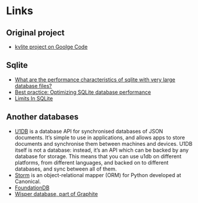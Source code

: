 # Links

## Original project

 * [kvlite project on Goolge Code](http://code.google.com/p/kvlite/)

## Sqlite

 * [What are the performance characteristics of sqlite with very large database files?](http://stackoverflow.com/questions/784173/what-are-the-performance-characteristics-of-sqlite-with-very-large-database-file)
 * [Best practice: Optimizing SQLite database performance](http://docs.blackberry.com/en/developers/deliverables/17952/BP_Optimizing_SQLite_database_performance_1554266_11.jsp)
 * [Limits In SQLite](http://www.sqlite.org/limits.html)
 
## Another databases

 * [U1DB](http://packages.python.org/u1db/) is a database API for synchronised databases of JSON documents. It’s simple to use in applications, and allows apps to store documents and synchronise them between machines and devices. U1DB itself is not a database: instead, it’s an API which can be backed by any database for storage. This means that you can use u1db on different platforms, from different languages, and backed on to different databases, and sync between all of them.
 * [Storm](https://storm.canonical.com/) is an object-relational mapper (ORM) for Python developed at Canonical.
 * [FoundationDB](http://foundationdb.com/)
 * [Wisper database, part of Graphite](http://graphite.wikidot.com/whisper)

